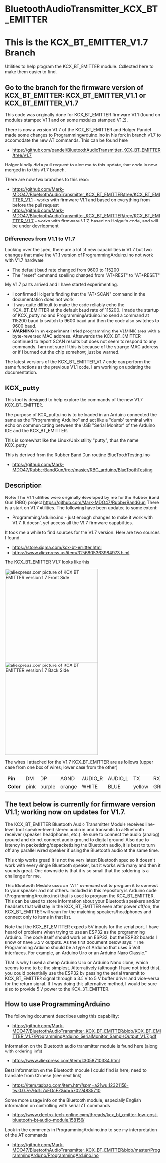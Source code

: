 # BluetoothAudioTransmitter_KCX_BT_EMITTER
# This is the KCX_BT_EMITTER_V1.7 Branch
Utilities to help program the KCX_BT_EMITTER module. Collected here to make them easier to find.

## Go to the branch for the firmware version of KCX_BT_EMITTER: KCX_BT_EMITTER_V1.1 or KCX_BT_EMITTER_V1.7
This code was originally done for KCX_BT_EMITTER firmware V1.1 (found on modules stamped V1.1 and on some modules stamped V1.2).

There is now a version V1.7 of the KCX_BT_EMITTER and Holger Pandel made some changes to ProgrammingArduino.ino in his fork in branch v1.7 to accomodate the new AT commands. This can be found here
- https://github.com/pandel/BluetoothAudioTransmitter_KCX_BT_EMITTER/tree/v1.7

Holger kindly did a pull request to alert me to this update, that code is now merged in to this V1.7 branch.

There are now two branches to this repo:
- https://github.com/Mark-MDO47/BluetoothAudioTransmitter_KCX_BT_EMITTER/tree/KCX_BT_EMITTER_V1.1 - works with firmware V1.1 and based on everything from before the pull request
- https://github.com/Mark-MDO47/BluetoothAudioTransmitter_KCX_BT_EMITTER/tree/KCX_BT_EMITTER_V1.7 - works with firmware V1.7, based on Holger's code, and will be under development

### Differences from V1.1 to V1.7

Looking over the spec, there are a lot of new capabilities in V1.7 but two changes that make the V1.1 version of ProgrammingArduino.ino not work with V1.7 hardware
- The default baud rate changed from 9600 to 115200
- The "reset" command spelling changed from "AT+REST" to "AT+RESET"

My V1.7 parts arrived and I have started experimenting.
- I confirmed Holger's finding that the "AT+SCAN" command in the documentation does not work
- It was quite difficult to make the code reliably echo the KCX_BT_EMITTER at the default baud rate of 115200. I made the startup of KCX_putty.ino and ProgrammingArduino.ino send a command at 115200 baud to switch to 9600 baud and then the code also switches to 9600 baud.
- **WARNING** In an experiment I tried programming the VLMINK area with a byte-reversed MAC address. Afterwards the KCX_BT_EMITTER continued to report SCAN results but does not seem to respond to any commands. I am not sure if this is because of the strange MAC address or if I burned out the chip somehow; just be warned.

The latest versions of the KCX_BT_EMITTER_V1.7 code can perform the same functions as the previous V1.1 code. I am working on updating the documentation.

## KCX_putty

This tool is designed to help explore the commands of the new V1.7 KCX_BT_EMITTER.

The purpose of KCX_putty.ino is to be loaded in an Arduino connected
the same as the "Programming Arduino" and act like a "dumb" terminal
with echo on communicating between the USB "Serial Monitor" of the
Arduino IDE and the KCX_BT_EMITTER.

This is somewhat like the Linux/Unix utility "putty", thus the name KCX_putty

This is derived from the Rubber Band Gun routine BlueToothTesting.ino
- https://github.com/Mark-MDO47/RubberBandGun/tree/master/RBG_arduino/BlueToothTesting

## Description
Note: The V1.1 utilities were originally developed by me for the Rubber Band Gun (RBG) project https://github.com/Mark-MDO47/RubberBandGun
There is a start on V1.7 utilities. The following have been updated to some extent:
- ProgrammingArduino.ino - just enough changes to make it work with V1.7. It doesn't yet access all the V1.7 firmware capabilities.

It took me a while to find sources for the V1.7 version. Here are two sources I found.
- https://store.siqma.com/kcx-bt-emitter.html
- https://www.aliexpress.us/item/3256805363984973.html

The KCX_BT_EMITTER V1.7 looks like this

<img src="https://github.com/Mark-MDO47/BluetoothAudioTransmitter_KCX_BT_EMITTER/blob/V1.7_001/images/KCX_BT_EMITTER_1.7_front.png" width="300" alt="aliexpress.com picture of KCX BT EMITTER version 1.7 Front Side"> <img src="https://github.com/Mark-MDO47/BluetoothAudioTransmitter_KCX_BT_EMITTER/blob/V1.7_001/images/KCX_BT_EMITTER_1.7_back.png" width="300" alt="aliexpress.com picture of KCX BT EMITTER version 1.7 Back Side">

The wires I attached for the V1.7 KCX_BT_EMITTER are as follows (upper case from one box of wires; lower case from the other)

<table style="width: 100%; border: none;" cellspacing="0" cellpadding="0" border="0">
  <tr>
    <td><b>Pin</b></td>
    <td>DM</td>
    <td>DP</td>
    <td>AGND</td>
    <td>AUDIO_R</td>
    <td>AUDIO_L</td>
    <td>TX</td>
    <td>RX</td>
    <td>LINK</td>
    <td>PGND</td>
    <td>+5V</td>
  </tr>
  <tr>
    <td><b>Color</b></td>
    <td>pink</td>
    <td>purple</td>
    <td>orange</td>
    <td>WHITE</td>
    <td>BLUE</td>
    <td>yellow</td>
    <td>GREEN</td>
    <td>brown</td>
    <td>BLACK</td>
    <td>RED</td>
  </tr>
</table>

## The text below is currently for firmware version V1.1; working now on updates for V1.7.

The KCX_BT_EMITTER Bluetooth Audio Transmitter Module receives line-level (not speaker-level) stereo audio in and transmits to a Bluetooth receiver (speaker, headphones, etc.). Be sure to connect the audio (analog) ground and do not connect audio ground to digital ground. Also due to latency in packetizing/depacketizing the Bluetooth audio, it is best to turn off any parallel wired speaker if using the Bluetooth audio at the same time.

This chip works great! It is not the very latest Bluetooth spec so it doesn't work with every single Bluetooth speaker, but it works with many and then it sounds great. One downside is that it is so small that the soldering is a challenge for me.

This Bluetooth Module uses an "AT" command set to program it to connect to your speaker and not others. Included in this repository is Arduino code (ProgrammingArduino.ino) that is used to program the KCX_BT_EMITTER. This can be used to store information about your Bluetooth speakers and/or headsets that will stay in the KCX_BT_EMITTER even after power off/on; the KCX_BT_EMITTER will scan for the matching speakers/headphones and connect only to items in that list.

Note that the KCX_BT_EMITTER expects 5V inputs for the serial port. I have heard of problems when trying to use an ESP32 as the programming Arduino. The code itself should work on an ESP32, but the ESP32 boards I know of have 3.5 V outputs. As the first document below says: "The Programming Arduino should be a type of Arduino that uses 5 Volt interfaces. For example, an Arduino Uno or an Arduino Nano Classic."

That is why I used a cheap Arduino Uno or Arduino Nano clone, which seems to me to be the simplest. Alternatively (although I have not tried this), you could potentially use the ESP32 by passing the serial transmit to KCX_BT_EMITTER signal through a 3.5 V to 5 V buffer driver and vice-versa for the return signal. If I was doing this alternative method, I would be sure also to provide 5 V power to the KCX_BT_EMITTER.

## How to use ProgrammingArduino
The following document describes using this capability:
- https://github.com/Mark-MDO47/BluetoothAudioTransmitter_KCX_BT_EMITTER/blob/KCX_BT_EMITTER_V1.7/ProgrammingArduino_SerialMonitor_SampleOutput_V1.7.pdf

Information on the Bluetooth audio transmitter module is found here (along with ordering info)
- https://www.aliexpress.com/item/33058710334.html

Best information on the Bluetooth module I could find is here; need to translate from Chinese (see next link)
- https://item.taobao.com/item.htm?spm=a21wu.12321156-tw.0.0.7e76d1c7xEOcFZ&id=570274835710

Some more usage info on the Bluetooth module, especially English information on controlling with serial AT commands
- https://www.electro-tech-online.com/threads/kcx_bt_emitter-low-cost-bluetooth-bt-audio-module.158156/

Look in the comments in ProgrammingArduino.ino to see my interpretation of the AT commands
- https://github.com/Mark-MDO47/BluetoothAudioTransmitter_KCX_BT_EMITTER/blob/master/ProgrammingArduino/ProgrammingArduino.ino
